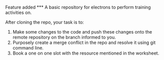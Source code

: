 Feature added ***
A basic repository for electrons to perform training activities on.

After cloning the repo, your task is to:

1. Make some changes to the code and push these changes onto the remote repository on the branch informed to you.
2. Purposely create a merge conflict in the repo and resolve it using git command line.
3. Book a one on one slot with the resource mentioned in the worksheet.
